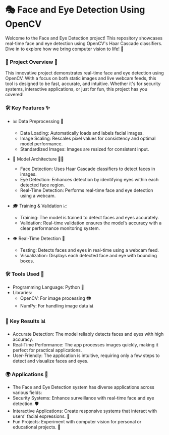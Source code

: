 # 🎭 Face and Eye Detection Using OpenCV <br>

Welcome to the Face and Eye Detection project! This repository showcases real-time face and eye detection using OpenCV's Haar Cascade classifiers. <br> Dive in to explore how we bring computer vision to life! 🌟 <br>

### 🚀 Project Overview 🧠 <br>
This innovative project demonstrates real-time face and eye detection using OpenCV. With a focus on both static images and live webcam feeds, this tool is designed to be fast, accurate, and intuitive. Whether it's for security systems, interactive applications, or just for fun, this project has you covered! <br>

### 🛠️ Key Features ✨ <br>
* 📊 Data Preprocessing 📸 <br>
  * Data Loading: Automatically loads and labels facial images. <br>
  * Image Scaling: Rescales pixel values for consistency and optimal model performance. <br>
  * Standardized Images: Images are resized for consistent input. <br>

* 🔧 Model Architecture 🧑‍💻 <br>
  * Face Detection: Uses Haar Cascade classifiers to detect faces in images. <br>
  * Eye Detection: Enhances detection by identifying eyes within each detected face region. <br>
  * Real-Time Detection: Performs real-time face and eye detection using a webcam. <br>

* 🎓 Training & Validation 📈 <br>
  * Training: The model is trained to detect faces and eyes accurately. <br>
  * Validation: Real-time validation ensures the model’s accuracy with a clear performance monitoring system. <br>

* 👁️ Real-Time Detection 💬 <br>
  * Testing: Detects faces and eyes in real-time using a webcam feed. <br>
  * Visualization: Displays each detected face and eye with bounding boxes. <br>

### 🛠️ Tools Used 🧰 <br>

* Programming Language: Python 🐍 <br>
* Libraries: <br>
  * OpenCV: For image processing 📷 <br>
  * NumPy: For handling image data 📊 <br>

### 🎯 Key Results 📊 <br> 

* Accurate Detection: The model reliably detects faces and eyes with high accuracy. <br>
* Real-Time Performance: The app processes images quickly, making it perfect for practical applications. <br>
* User-Friendly: The application is intuitive, requiring only a few steps to detect and visualize faces and eyes. <br>

### 🌍 Applications 🚀 <br>

* The Face and Eye Detection system has diverse applications across various fields: <br>
* Security Systems: Enhance surveillance with real-time face and eye detection. 🛡️ <br>
* Interactive Applications: Create responsive systems that interact with users' facial expressions. 🤖 <br>
* Fun Projects: Experiment with computer vision for personal or educational projects. 🎉 <br>

